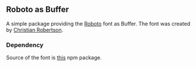## Roboto as Buffer

A simple package providing the [Roboto](http://www.google.com/fonts/specimen/Roboto) font as Buffer. The font was created by [Christian Robertson](https://plus.google.com/110879635926653430880/about).

### Dependency

Source of the font is [this](https://www.npmjs.com/package/roboto-fontface) npm package.
